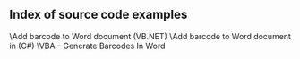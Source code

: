 ## Index of source code examples


\Add barcode to Word document (VB.NET)
\Add barcode to Word document in (C#)
\VBA - Generate Barcodes In Word
